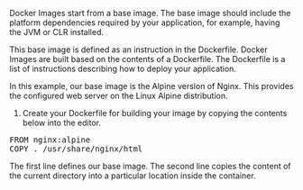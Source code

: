 Docker Images start from a base image. The base image should include the platform dependencies required by your application, for example, having the JVM or CLR installed.

This base image is defined as an instruction in the Dockerfile. Docker Images are built based on the contents of a Dockerfile. The Dockerfile is a list of instructions describing how to deploy your application.

In this example, our base image is the Alpine version of Nginx. This provides the configured web server on the Linux Alpine distribution.

1. Create your Dockerfile for building your image by copying the contents below into the editor.

<pre class="file" data-filename="Dockerfile" data-target="replace">
FROM nginx:alpine
COPY . /usr/share/nginx/html
</pre>

The first line defines our base image. The second line copies the content of the current directory into a particular location inside the container.
